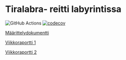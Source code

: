 # Tiralabra- reitti labyrintissa
![GitHub Actions](https://github.com/ainokuos/reitti-labyrintissa/workflows/CI/badge.svg)
[![codecov](https://codecov.io/gh/ainokuos/reitti-labyrintissa/branch/main/graph/badge.svg?token=WO9Y0Q4N7F)](https://codecov.io/gh/ainokuos/reitti-labyrintissa)


[Määrittelydokumentti](https://github.com/ainokuos/tiralabra/blob/main/Dokumentaatio/M%C3%A4%C3%A4rittelydokumentti.md)

[Viikkoraportti 1](https://github.com/ainokuos/tiralabra/blob/main/Dokumentaatio/viikkoraportit/viikkoraportti1.pdf)

[Viikkoraportti 2](https://github.com/ainokuos/reitti-labyrintissa/tree/main/Dokumentaatio/viikkoraportit)
